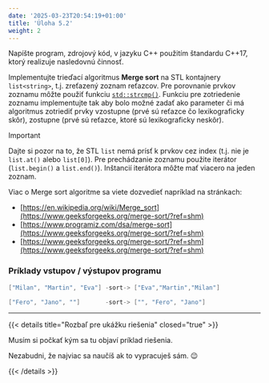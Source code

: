 ```yaml
---
date: '2025-03-23T20:54:19+01:00'
title: 'Úloha 5.2'
weight: 2
---
```


Napíšte program, zdrojový kód, v jazyku C++ použitím štandardu C++17, ktorý realizuje nasledovnú činnosť.

Implementujte trieďací algoritmus **Merge sort** na STL kontajnery `list<string>`, t.j. zreťazený zoznam reťazcov.
Pre porovnanie prvkov zoznamu môžte použiť funkciu [`std::strcmp()`](https://en.cppreference.com/w/cpp/string/byte/strcmp).
Funkciu pre zotriedenie zoznamu implementujte tak aby bolo možné zadať ako parameter či má algoritmus zotriediť prvky
vzostupne (prvé sú reťazce čo lexikograficky skôr), zostupne (prvé sú reťazce, ktoré sú lexikograficky neskôr).

>[!IMPORTANT]
> Dajte si pozor na to, že STL `list` nemá prísť k prvkov cez index (t.j. nie je `list.at()` alebo `list[0]`).
> Pre prechádzanie zoznamu použite iterátor (`list.begin()` a `list.end()`). Inštancií iterátora môžte mať viacero na jeden
> zoznam.

Viac o Merge sort algoritme sa viete dozvedieť napríklad na stránkach:

- [https://en.wikipedia.org/wiki/Merge_sort](https://www.geeksforgeeks.org/merge-sort/?ref=shm)
- [https://www.programiz.com/dsa/merge-sort](https://www.geeksforgeeks.org/merge-sort/?ref=shm)
- [https://www.geeksforgeeks.org/merge-sort/?ref=shm](https://www.geeksforgeeks.org/merge-sort/?ref=shm)

### Príklady vstupov / výstupov programu

```cpp
["Milan", "Martin", "Eva"] -sort-> ["Eva","Martin","Milan"]

["Fero", "Jano", ""]       -sort-> ["", "Fero", "Jano"]
```

---

{{< details title="Rozbaľ pre ukážku riešenia" closed="true" >}}

Musím si počkať kým sa tu objaví príklad riešenia.

Nezabudni, že najviac sa naučíš ak to vypracuješ sám. 😉

{{< /details >}}
